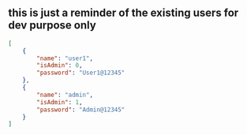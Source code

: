 ## this is just a reminder of the existing users for dev purpose only

```json
[
    {
        "name": "user1",
        "isAdmin": 0,
        "password": "User1@12345"
    },
    {
        "name": "admin",
        "isAdmin": 1,
        "password": "Admin@12345"
    }
]
```
